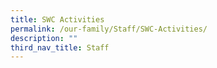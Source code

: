 ```yaml
---
title: SWC Activities
permalink: /our-family/Staff/SWC-Activities/
description: ""
third_nav_title: Staff
---
```

